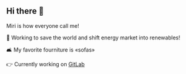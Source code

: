 ## Hi there 👋

Miri is how everyone call me! 

🌱 Working to save the world and shift energy market into renewables! 

🛋️ My favorite fourniture is «sofas»

👉 Currently working on [GitLab](https://gitlab.com/miranda.lopez)

 
<!--
**mirinnes/mirinnes** is a ✨ _special_ ✨ repository because its `README.md` (this file) appears on your GitHub profile.

Here are some ideas to get you started:

- 🔭 I’m currently working on ...
- 🌱 I’m currently learning ...
- 👯 I’m looking to collaborate on ...
- 🤔 I’m looking for help with ...
- 💬 Ask me about ...
- 📫 How to reach me: ...
- 😄 Pronouns: ...
- ⚡ Fun fact: ...
-->
